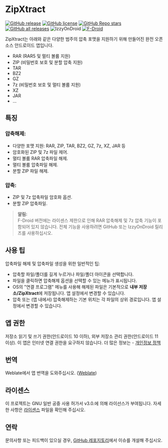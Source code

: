 # ZipXtract

[![GitHub release](https://img.shields.io/github/v/release/WirelessAlien/ZipXtract)](https://github.com/WirelessAlien/ZipXtract/releases/latest)
[![GitHub license](https://img.shields.io/github/license/WirelessAlien/ZipXtract)](https://github.com/WirelessAlien/ZipXtract/blob/master/License)
[![GitHub Repo stars](https://img.shields.io/github/stars/WirelessAlien/ZipXtract)](https://img.shields.io/github/stars/WirelessAlien/ZipXtract)
[![GitHub all releases](https://img.shields.io/github/downloads/WirelessAlien/ZipXtract/total)](https://img.shields.io/github/downloads/WirelessAlien/ZipXtract/total)
![IzzyOnDroid](https://img.shields.io/endpoint?url=https://apt.izzysoft.de/fdroid/api/v1/shield/com.wirelessalien.zipxtract)
[![F-Droid](https://img.shields.io/f-droid/v/com.wirelessalien.zipxtract?logo=F-Droid)](https://f-droid.org/packages/com.wirelessalien.zipxtract)

<p style="text-align: left;">ZipXtract는 아래와 같은 다양한 범주의 압축 포맷을 지원하기 위해 만들어진 완전 오픈 소스 안드로이드 앱입니다.</p>
<ul>
<li>RAR (RAR5 및 멀티 볼륨 지원)</li>
<li>ZIP (비밀번호 보호 및 분할 압축 지원)</li>
<li>TAR</li>
<li>BZ2</li>
<li>GZ</li>
<li>7z (비밀번호 보호 및 멀티 볼륨 지원)</li>
<li>XZ</li>
<li>JAR</li>
<li>…</li>
</ul>

<h2>특징</h2>

<h3>압축해제:</h3>
<ul>
<li>다양한 포맷 지원: RAR, ZIP, TAR, BZ2, GZ, 7z, XZ, JAR 등</li>
<li>암호화된 ZIP 및 7z 파일 제어.</li>
<li>멀티 볼륨 RAR 압축파일 해제.</li>
<li>멀티 볼륨 압축파일 해제.</li>
<li>분할 ZIP 파일 해제.</li>
</ul>

<h3>압축:</h3>
<ul>
<li>ZIP 및 7z 압축파일 암호화 옵션.</li>
<li>분할 ZIP 압축파일.</li>
</ul>

<blockquote>
<p><strong>알림:</strong><br />
F-Droid 버전에는 라이센스 제한으로 인해 RAR 압축해제 및 7z 압축 기능이 포함되어 있지 않습니다. 전체 기능을 사용하려면 GitHub 또는 IzzyOnDroid 릴리즈를 사용하십시오.</p>
</blockquote>

<h2>사용 팁</h2>
<p>압축파일 해제 및 압축파일 생성을 위한 일반적인 팁:</p>
<ul>
<li>압축할 파일/폴더를 길게 누르거나 파일/폴더 아이콘을 선택합니다.</li>
<li>파일을 클릭하면 압축해제 옵션을 선택할 수 있는 메뉴가 표시됩니다.</li>
<li>OS의 "연결 프로그램" 메뉴를 사용해 해제된 파일은 기본적으로 <strong>내부 저장소/ZipXtract</strong>에 저장됩니다. 앱 설정에서 변경할 수 있습니다.</li>
<li>압축 또는 (앱 내에서) 압축해제하는 기본 위치는 각 파일의 상위 경로입니다. 앱 설정에서 변경할 수 있습니다.</li>
</ul>

<h2>앱 권한</h2>
<p>저장소 읽기 및 쓰기 권한(안드로이드 10 이하), 외부 저장소 관리 권한(안드로이드 11 이상). 이 앱은 인터넷 연결 권한을 요구하지 않습니다. 더 많은 정보는 - <a href="https://sites.google.com/view/privacy-policy-zipxtract/home">개인정보 정책</a></p>

<h2>번역</h2>
<p>
Weblate에서 앱 번역을 도와주십시오. (<a href="https://hosted.weblate.org/engage/zipxtract/">Weblate</a>)
</p>

<h2>라이센스</h2>
<p>이 프로젝트는 GNU 일반 공중 사용 허가서 v3.0.에 의해 라이선스가 부여됩니다. 자세한 사항은 <a href="https://github.com/WirelessAlien/ZipXtract/blob/master/LICENSE">라이센스</a> 파일을 확인해 주십시오.</p>

<h2>연락</h2>
<p>문의사항 또는 피드백이 있으실 경우, <a href="https://github.com/WirelessAlien/ZipXtract/issues">GitHub 레포지토리</a>에서 이슈를 개설해 주십시오.</p>
